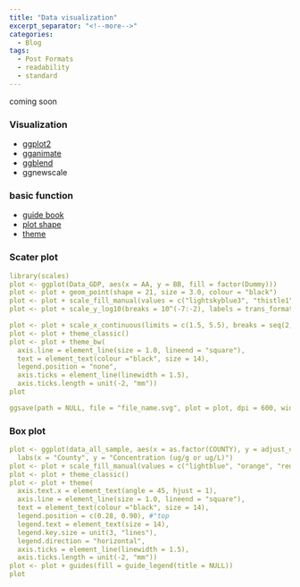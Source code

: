 ```yaml
---
title: "Data visualization"
excerpt_separator: "<!--more-->"
categories:
  - Blog
tags:
  - Post Formats
  - readability
  - standard
---
```

coming soon
### Visualization
- [ggplot2](https://r4ds.had.co.nz/data-visualisation.html)
- [gganimate](https://gganimate.com/)
- [ggblend](https://mjskay.github.io/ggblend/)
- ggnewscale


### basic function
- [guide book](https://ggplot2-book.org/themes)
- [plot shape](https://www.sthda.com/english/wiki/ggplot2-point-shapes)
- [theme](https://r-charts.com/ggplot2/themes/)

### Scater plot
```yaml
library(scales)
plot <- ggplot(Data_GDP, aes(x = AA, y = BB, fill = factor(Dummy)))
plot <- plot + geom_point(shape = 21, size = 3.0, colour = "black")
plot <- plot + scale_fill_manual(values = c("lightskyblue3", "thistle1"))
plot <- plot + scale_y_log10(breaks = 10^(-7:-2), labels = trans_format("log10", math_format(10^.x)))

plot <- plot + scale_x_continuous(limits = c(1.5, 5.5), breaks = seq(2, 5, 1), label = NULL)
plot <- plot + theme_classic()
plot <- plot + theme_bw(
  axis.line = element_line(size = 1.0, lineend = "square"),
  text = element_text(colour ="black", size = 14),
  legend.position = "none",
  axis.ticks = element_line(linewidth = 1.5),
  axis.ticks.length = unit(-2, "mm"))
plot

ggsave(path = NULL, file = "file_name.svg", plot = plot, dpi = 600, width = 4, height = 3.2)
```

### Box plot
```yaml
plot <- ggplot(data_all_sample, aes(x = as.factor(COUNTY), y = adjust_cidm, fill = as.factor(sample))) + geom_boxplot() +
  labs(x = "County", y = "Concentration (ug/g or ug/L)")
plot <- plot + scale_fill_manual(values = c("lightblue", "orange", "red"))
plot <- plot + theme_classic()
plot <- plot + theme(
  axis.text.x = element_text(angle = 45, hjust = 1),
  axis.line = element_line(size = 1.0, lineend = "square"),
  text = element_text(colour ="black", size = 14),
  legend.position = c(0.28, 0.90), #"top
  legend.text = element_text(size = 14),
  legend.key.size = unit(3, "lines"),
  legend.direction = "horizontal",
  axis.ticks = element_line(linewidth = 1.5),
  axis.ticks.length = unit(-2, "mm"))
plot <- plot + guides(fill = guide_legend(title = NULL))
plot

```


